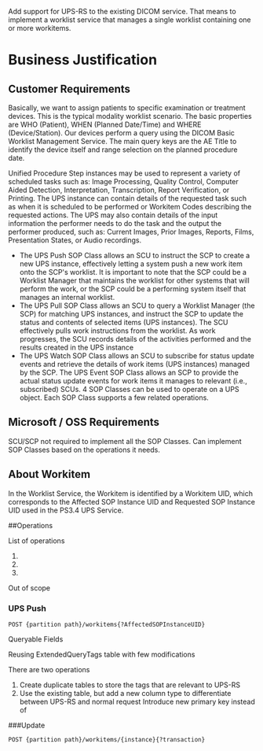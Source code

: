 Add support for UPS-RS to the existing DICOM service. That means to implement a worklist service that manages a single worklist containing one or more workitems. 

# Business Justification

## Customer Requirements
Basically, we want to assign patients to specific examination or treatment devices. This is the typical modality worklist scenario. 
The basic properties are WHO (Patient), WHEN (Planned Date/Time) and WHERE (Device/Station). Our devices perform a query using the DICOM Basic Worklist Management Service. 
The main query keys are the AE Title to identify the device itself and range selection on the planned procedure date.

Unified Procedure Step instances may be used to represent a variety of scheduled tasks such as: Image Processing, Quality Control, 
Computer Aided Detection, Interpretation, Transcription, Report Verification, or Printing.
The UPS instance can contain details of the requested task such as when it is scheduled to be performed or Workitem Codes describing the 
requested actions. The UPS may also contain details of the input information the performer needs to do the task and the output the performer 
produced, such as: Current Images, Prior Images, Reports, Films, Presentation States, or Audio recordings.

- The UPS Push SOP Class allows an SCU to instruct the SCP to create a new UPS instance, effectively letting a system push a new work item 
onto the SCP's worklist. It is important to note that the SCP could be a Worklist Manager that maintains the worklist for other systems that will 
perform the work, or the SCP could be a performing system itself that manages an internal worklist.
- The UPS Pull SOP Class allows an SCU to query a Worklist Manager (the SCP) for matching UPS instances, and instruct the SCP to update 
the status and contents of selected items (UPS instances). The SCU effectively pulls work instructions from the worklist. As work progresses, 
the SCU records details of the activities performed and the results created in the UPS instance
- The UPS Watch SOP Class allows an SCU to subscribe for status update events and retrieve the details of work items (UPS instances) 
managed by the SCP.
The UPS Event SOP Class allows an SCP to provide the actual status update events for work items it manages to relevant (i.e., subscribed) 
SCUs.
4 SOP Classes can be used to
operate on a UPS object.
Each SOP Class supports a few
related operations.

## Microsoft / OSS Requirements
SCU/SCP not required to implement all the SOP Classes. Can implement SOP Classes based on the operations it needs.


## About Workitem


In the Worklist Service, the Workitem is identified by a Workitem UID, which corresponds to the Affected SOP Instance UID and Requested SOP Instance UID used in the PS3.4 UPS Service.


##Operations

List of operations

1.
2. 
3.

Out of scope




### UPS Push 
```
POST {partition path}/workitems{?AffectedSOPInstanceUID}
```


Queryable Fields

Reusing ExtendedQueryTags table with few modifications

There are two operations

1. Create duplicate tables to store the tags that are relevant to UPS-RS
2. Use the existing table, but add a new column type to differentiate between UPS-RS and normal request
    Introduce new primary key instead of 

###Update
```
POST {partition path}/workitems/{instance}{?transaction}
```
